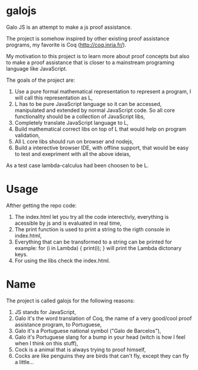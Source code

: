 galojs
======

Galo JS is an attempt to make a js proof assistance.

The project is somehow inspired by other existing proof assistance programs, my favorite is Coq (http://coq.inria.fr/).

My motivation to this project is to learn more about proof concepts but also to make a proof assistance that is closer to a mainstream programing language like JavaScript.

The goals of the project are:

1. Use a pure formal mathematical representation to represent a program, I will call this representation as L,
2. L has to be pure JavaScript language so it can be accessed, manipulated and extended by normal JavaScript code. So all core functionality should be a collection of
JavaScript libs,
3. Completely translate JavaScript language to L,
4. Build mathematical correct libs on top of L that would help on program validation,
5. All L core libs should run on browser and nodejs,
6. Build a interective browser IDE, with offline support, that would be easy to test and exepriment with all the above ideias,

As a test case lambda-calculus had been choosen to be L.


Usage
======
Afther getting the repo code:

1. The index.html let you try all the code interectivly, everything is acessible by js and is evaluated in real time,
2. The print function is used to print a string to the rigth console in index.html,
3. Everything that can be transformed to a string can be printed for example:
	for (i in Lambda) {
		print(i);
	}
will print the Lambda dictonary keys.
5. For using the libs check the index.html.


Name
======

The project is called galojs for the following reasons:

1. JS stands for JavaScript,
2. Galo it's the word translation of Coq, the name of a very good/cool proof assistance program, to Portuguese,
3. Galo it's a Portuguese national symbol ("Galo de Barcelos"),
4. Galo it's Portuguese slang for a bump in your head (witch is how I feel when I think on this stuff),
5. Cock is a animal that is always trying to proof himself,
6. Cocks are like penguins they are birds that can't fly, except they can fly a little...

 



